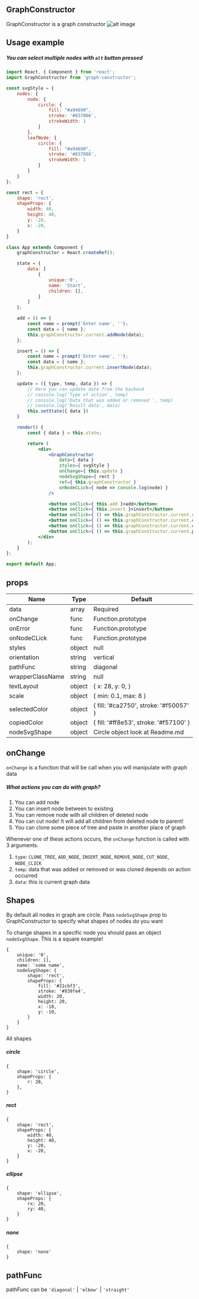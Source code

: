 ## GraphConstructor

GraphConstructor is a graph constructor 
![alt image](http://imgs-info.ru/2019/09/24/SNIMOK-EKRANA-2019-09-23-V-23.34.37.png)
## Usage example
##### You can select multiple nodes with `alt` button pressed
```jsx
import React, { Component } from 'react';
import GraphConstructor from 'graph-constructor';

const svgStyle = {
    nodes: {
        node: {
            circle: {
                fill: "#a94690",
                stroke: '#837086',
                strokeWidth: 1
            }
        },
        leafNode: {
            circle: {
                fill: "#a94690",
                stroke: '#837086',
                strokeWidth: 1
            }
        }
    }
};

const rect = {
    shape: 'rect',
    shapeProps: {
        width: 40,
        height: 40,
        y: -20,
        x: -20,
    }
}

class App extends Component {
    graphConstructor = React.createRef();

    state = {
        data: [
            {
                unique:'0',
                name: 'Start',
                children: [],
            }
        ]
    };

    add = () => {
        const name = prompt('Enter name', '');
        const data = { name };
        this.graphConstructor.current.addNode(data);
    };

    insert = () => {
        const name = prompt('Enter name', '');
        const data = { name };
        this.graphConstructor.current.insertNode(data);
    };

    update = ({ type, temp, data }) => {
        // Here you can update date from the backend
        // console.log('Type of action', temp)
        // console.log('Data that was added or removed ', temp)
        // console.log('Result data', data)
        this.setState({ data })
    }

    render() {
        const { data } = this.state;

        return (
            <div>
                <GraphConstructor
                    data={ data }
                    styles={ svgStyle }
                    onChange={ this.update }
                    nodeSvgShape={ rect }
                    ref={ this.graphConstructor }
                    onNodeCLick={ node => console.log(node) }
                />

                <button onClick={ this.add }>add</button>
                <button onClick={ this.insert }>insert</button>
                <button onClick={ () => this.graphConstructor.current.removeNode() }>remove</button>
                <button onClick={ () => this.graphConstructor.current.cutNode() }>cut</button>
                <button onClick={ () => this.graphConstructor.current.copyBranch() }>Copy branch</button>
                <button onClick={ () => this.graphConstructor.current.pasteBranch() }>Paste branch</button>
            </div>
        );
    }
};

export default App;

```

## props

| Name                      | Type    | Default                               |
| ------------------------- | ------- | ------------------------------------- |
| data                      | array   |Required                               |
| onChange                  | func    |Function.prototype                     |
| onError                   | func    |Function.prototype                     |
| onNodeCLick               | func    |Function.prototype                     |
| styles                    | object  |null                                   |
| orientation               | string  |vertical                               |
| pathFunc                  | string  |diagonal                               |
| wrapperClassName          | string  |null                                   |
| textLayout                | object  |{ x: 28, y: 0, }                       |
| scale                     | object  |{ min: 0.1, max: 8 }                   |
| selectedColor             | object  |{ fill: '#ca2750', stroke: '#f50057' } |
| copiedColor               | object  |{ fill: '#ff8e53', stroke: '#f57100' } |
| nodeSvgShape              | object  |Circle object look at Readme.md        |

## onChange
`onChange` is a function that will be call when you will manipulate with graph data

##### What actions you can do with graph?
1. You can add node
2. You can insert node between to existing
3. You can remove node with all children of deleted node
4. You can cut node! It will add all children from deleted node to parent!
5. You can clone some piece of tree and paste in another place of graph 

Whenever one of these actions occurs, the `onChange` function is called with 3 arguments.
1. `type`: `CLONE_TREE`, `ADD_NODE`, `INSERT_NODE`, `REMOVE_NODE`, `CUT_NODE`, `NODE_CLICK`
2. `temp`: data that was added or removed or was cloned depends on action occurred
3. `data`: this is current graph data 

## Shapes
By default all nodes in graph are circle. 
Pass `nodeSvgShape` prop to GraphConstructor to specify what shapes of nodes do you want

To change shapes in a specific node you should pass an object `nodeSvgShape`.
This is a square example!
```
{
    unique: '0',
    children: [],
    name: 'some name',
    nodeSvgShape: {
        shape: 'rect',
        shapeProps: {
            fill: '#21cbf3',
            stroke: '#939fe4',
            width: 20,
            height: 20,
            x: -10,
            y: -10,
        }
    }
}
```

All shapes 

##### circle
```
{
    shape: 'circle',
    shapeProps: {
        r: 20,
    },
}
```


##### rect
```
{
    shape: 'rect',
    shapeProps: {
        width: 40,
        height: 40,
        y: -20,
        x: -20,
    }
}
```

##### ellipse
```
{
    shape: 'ellipse',
    shapeProps: {
        rx: 20,
        ry: 40,
    }
}
```

##### none
```
{
    shape: 'none'
}
```

## pathFunc
pathFunc can be `'diagonal'` | `'elbow'` | `'straight'`
